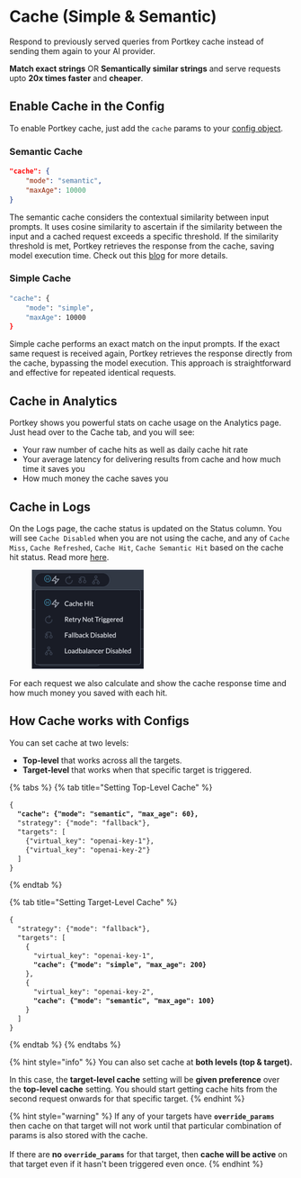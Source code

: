 # Cache (Simple & Semantic)

Respond to previously served queries from Portkey cache instead of sending them again to your AI provider.&#x20;

**Match exact strings** OR **Semantically similar strings** and serve requests upto **20x times faster** and **cheaper**.

## **Enable Cache in the Config**

To enable Portkey cache, just add the `cache` params to your [config object](../../api-reference/config-object.md#cache-object-details).

### **Semantic Cache**

```json
"cache": {
    "mode": "semantic",
    "maxAge": 10000
}
```

The semantic cache considers the contextual similarity between input prompts. It uses cosine similarity to ascertain if the similarity between the input and a cached request exceeds a specific threshold. If the similarity threshold is met, Portkey retrieves the response from the cache, saving model execution time. Check out this [blog](https://portkey.ai/blog/reducing-llm-costs-and-latency-semantic-cache/) for more details.

### **Simple Cache**

```sh
"cache": {
    "mode": "simple",
    "maxAge": 10000
}
```

Simple cache performs an exact match on the input prompts. If the exact same request is received again, Portkey retrieves the response directly from the cache, bypassing the model execution. This approach is straightforward and effective for repeated identical requests.

## **Cache in Analytics**

Portkey shows you powerful stats on cache usage on the Analytics page. Just head over to the Cache tab, and you will see:

* Your raw number of cache hits as well as daily cache hit rate&#x20;
* Your average latency for delivering results from cache and how much time it saves you
* How much money the cache saves you

## **Cache in Logs**

On the Logs page, the cache status  is updated on the Status column. You will see `Cache Disabled` when you are not using the cache, and any of `Cache Miss`, `Cache Refreshed`, `Cache Hit`, `Cache Semantic Hit` based on the cache hit status. Read more [here](../observability-modern-monitoring-for-llms/logs.md).

<div align="left">

<figure><img src="../../.gitbook/assets/image (22).png" alt="" width="199"><figcaption></figcaption></figure>

</div>

For each request we also calculate and show the cache response time and how much money you saved with each hit.

## How Cache works with Configs

You can set cache at two levels:

* **Top-level** that works across all the targets.
* **Target-level** that works when that specific target is triggered.

{% tabs %}
{% tab title="Setting Top-Level Cache" %}
<pre class="language-json"><code class="lang-json">{
<strong>  "cache": {"mode": "semantic", "max_age": 60},
</strong>  "strategy": {"mode": "fallback"},
  "targets": [
    {"virtual_key": "openai-key-1"},
    {"virtual_key": "openai-key-2"}
  ]
}
</code></pre>
{% endtab %}

{% tab title="Setting Target-Level Cache" %}
<pre class="language-json"><code class="lang-json">{
  "strategy": {"mode": "fallback"},
  "targets": [
    {
      "virtual_key": "openai-key-1",
<strong>      "cache": {"mode": "simple", "max_age": 200}
</strong>    },
    {
      "virtual_key": "openai-key-2",
<strong>      "cache": {"mode": "semantic", "max_age": 100}
</strong>    }
  ]
}
</code></pre>
{% endtab %}
{% endtabs %}

{% hint style="info" %}
You can also set cache at **both levels (top & target).**&#x20;

In this case, the **target-level cache** setting will be **given preference** over the **top-level cache** setting. You should start getting cache hits from the second request onwards for that specific target.
{% endhint %}

{% hint style="warning" %}
If any of your targets have **`override_params`** then cache on that target will not work until that particular combination of params is also stored with the cache. \
\
If there are **no** **`override_params`** for that target, then **cache will be active** on that target even if it hasn't been triggered even once.
{% endhint %}

